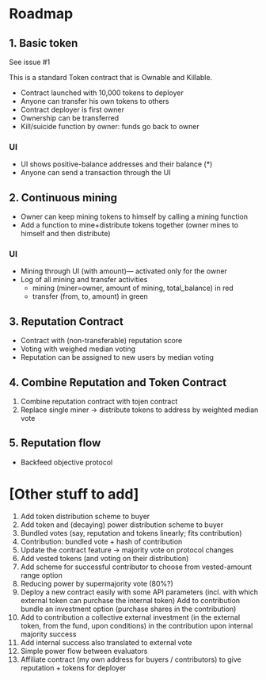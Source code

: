 
# Roadmap


## 1. Basic token

See issue #1

This is a standard Token contract that is Ownable and Killable.

- Contract launched with 10,000 tokens to deployer
- Anyone can transfer his own tokens to others 
- Contract deployer is first owner
- Ownership can be transferred
- Kill/suicide function by owner: funds go back to owner

### UI

- UI shows positive-balance addresses and their balance (*)
- Anyone can send a transaction through the UI


## 2. Continuous mining

* Owner can keep mining tokens to himself by calling a mining function
* Add a function to mine+distribute tokens together (owner mines to himself and then distribute)

### UI

* Mining through UI (with amount)— activated only for the owner
* Log of all mining and transfer activities
  * mining (miner=owner, amount of mining, total_balance) in red
  * transfer (from, to, amount) in green

## 3. Reputation Contract

* Contract with (non-transferable) reputation score
* Voting with weighed median voting 
* Reputation can be assigned to new users by median voting


## 4. Combine Reputation and Token Contract

1. Combine reputation contract with tojen contract 
1. Replace single miner → distribute tokens to address by weighted median vote

## 5. Reputation flow

* Backfeed objective protocol 

# [Other stuff to add]

1. Add token distribution scheme to buyer
1. Add token and (decaying) power distribution scheme to buyer
1. Bundled votes (say, reputation and tokens linearly; fits contribution)
1. Contribution: bundled vote + hash of contribution
1. Update the contract feature → majority vote on protocol changes 
1. Add vested tokens (and voting on their distribution)
1. Add scheme for successful contributor to choose from vested-amount range option
1.  Reducing power by supermajority vote (80%?)
1. Deploy a new contract easily with some API parameters (incl. with which external token can purchase the internal token)
Add to contribution bundle an investment option (purchase shares in the contribution)
1. Add to contribution a collective external investment (in the external token, from the fund, upon conditions) in the contribution upon internal majority success
1. Add internal success also translated to external vote
1. Simple power flow between evaluators
1. Affiliate contract (my own address for buyers / contributors) to give reputation + tokens for deployer